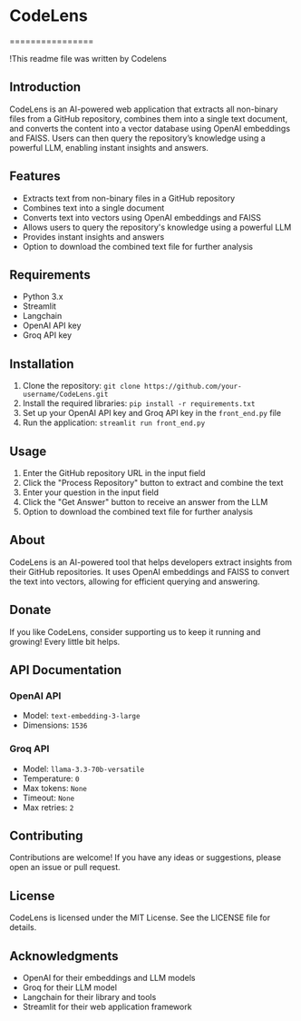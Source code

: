 # CodeLens 
================

!This readme file was written by Codelens

## Introduction
CodeLens is an AI-powered web application that extracts all non-binary files from a GitHub repository, combines them into a single text document, and converts the content into a vector database using OpenAI embeddings and FAISS. Users can then query the repository’s knowledge using a powerful LLM, enabling instant insights and answers.

## Features
* Extracts text from non-binary files in a GitHub repository
* Combines text into a single document
* Converts text into vectors using OpenAI embeddings and FAISS
* Allows users to query the repository's knowledge using a powerful LLM
* Provides instant insights and answers
* Option to download the combined text file for further analysis

## Requirements
* Python 3.x
* Streamlit
* Langchain
* OpenAI API key
* Groq API key

## Installation
1. Clone the repository: `git clone https://github.com/your-username/CodeLens.git`
2. Install the required libraries: `pip install -r requirements.txt`
3. Set up your OpenAI API key and Groq API key in the `front_end.py` file
4. Run the application: `streamlit run front_end.py`

## Usage
1. Enter the GitHub repository URL in the input field
2. Click the "Process Repository" button to extract and combine the text
3. Enter your question in the input field
4. Click the "Get Answer" button to receive an answer from the LLM
5. Option to download the combined text file for further analysis

## About
CodeLens is an AI-powered tool that helps developers extract insights from their GitHub repositories. It uses OpenAI embeddings and FAISS to convert the text into vectors, allowing for efficient querying and answering.

## Donate
If you like CodeLens, consider supporting us to keep it running and growing! Every little bit helps.

## API Documentation
### OpenAI API
* Model: `text-embedding-3-large`
* Dimensions: `1536`

### Groq API
* Model: `llama-3.3-70b-versatile`
* Temperature: `0`
* Max tokens: `None`
* Timeout: `None`
* Max retries: `2`

## Contributing
Contributions are welcome! If you have any ideas or suggestions, please open an issue or pull request.

## License
CodeLens is licensed under the MIT License. See the LICENSE file for details.

## Acknowledgments
* OpenAI for their embeddings and LLM models
* Groq for their LLM model
* Langchain for their library and tools
* Streamlit for their web application framework